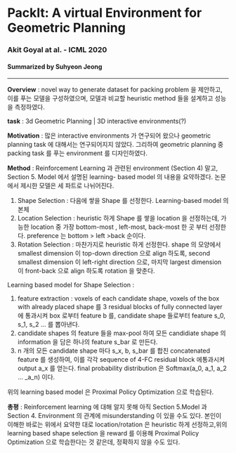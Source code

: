 # PackIt: A virtual Environment for Geometric Planning 
### Akit Goyal at al.  - ICML 2020
#### Summarized by Suhyeon Jeong
---

**Overview** : novel way to generate dataset for packing problem 을 제안하고, 이를 푸는 모델을 구성하였으며, 모델과 비교할 heuristic method 들을 설계하고 성능을 측정하였다.

**task** :  3d Geometric Planning | 3D interactive environments(?)

 

**Motivation** : 많은 interactive environments 가 연구되어 왔으나 geometric planning task 에 대해서는 연구되어지지 않았다. 그리하여 geometric planning 중 packing task 를 푸는 environment 를 디자인하였다.

**Method** : Reinforcement Learning 과 관련된 environment (Section 4) 말고, Section 5. Model 에서 설명된 learning- based model 의 내용을 요약하겠다. 
논문에서 제시한 모델은 세 파트로 나뉘어진다. 
1) Shape Selection : 다음에 쌓을 Shape 를 선정한다. Learning-based model 의 본체
2) Location Selection : heuristic 하게 Shape 를 쌓을  location 을 선정하는데, 가능한 location 중 가장 bottom-most , left-most, back-most 한 곳 부터 선정한다. preference 는 bottom > left >back 순이다.
3) Rotation Selection : 마찬가지로 heuristic 하게 선정한다. shape 의 모양에서 smallest dimension 이 top-down direction 으로 align 하도록, second smallest dimension 이 left-right direction 으로, 마지막 largest dimension 이 front-back 으로 align  하도록 rotation 을 맞춘다.

Learning based model for Shape Selection : 
1) feature extraction : voxels of each candidate shape, voxels of the box with already placed shape 를 3 residual blocks of fully connected layer 에 통과시켜 box 로부터 feature b 를, candidate shape 들로부터 feature s_0, s_1, s_2 ... 를 뽑아낸다. 
2) candidate shapes 의 feature 들을 max-pool 하여 모든 candidiate shape 의 information 을 담은 하나의 feature s_bar 로 만든다.
3) n 개의 모든 candidate shape 마다 s_x, b, s_bar 를 합친 concatenated feature 를 생성하여, 이를 각각 sequence of 4-FC residual block 에통과시켜 output a_x 를 얻는다. final probability distribution 은 Softmax(a_0, a_1, a_2 ... _a_n) 이다. 

위의 learning based model 은 Proximal Policy Optimization 으로 학습된다.


**총평** : Reinforcement learning 에 대해 알지 못해 아직 Section 5.Model 과 Section 4. Environment 의 관계에 misunderstanding 이 있을 수도 있다.  본인이 이해한 바로는 위에서 요약한 대로 location/rotation 은 heuristic 하게 선정하고,위의 learning based shape selection 을 reward 를 이용해  Proximal Policy Optimization 으로 학습한다는 것 같은데, 정확하지 않을 수도 있다. 
